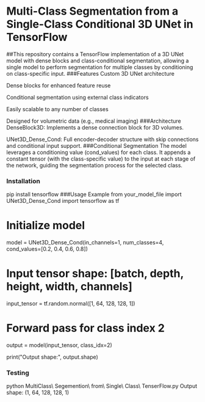 # Multi-Class Segmentation from a Single-Class Conditional 3D UNet in TensorFlow
##This repository contains a TensorFlow implementation of a 3D UNet model with dense blocks and class-conditional segmentation, allowing a single model to perform segmentation for multiple classes by conditioning on class-specific input.
###Features
Custom 3D UNet architecture

Dense blocks for enhanced feature reuse

Conditional segmentation using external class indicators

Easily scalable to any number of classes

Designed for volumetric data (e.g., medical imaging)
###Architecture
DenseBlock3D: Implements a dense connection block for 3D volumes.

UNet3D_Dense_Cond: Full encoder-decoder structure with skip connections and conditional input support.
###Conditional Segmentation
The model leverages a conditioning value (cond_values) for each class. It appends a constant tensor (with the class-specific value) to the input at each stage of the network, guiding the segmentation process for the selected class.
### Installation
pip install tensorflow
###Usage Example
from your_model_file import UNet3D_Dense_Cond
import tensorflow as tf

# Initialize model
model = UNet3D_Dense_Cond(in_channels=1, num_classes=4, cond_values=[0.2, 0.4, 0.6, 0.8])

# Input tensor shape: [batch, depth, height, width, channels]
input_tensor = tf.random.normal([1, 64, 128, 128, 1])

# Forward pass for class index 2
output = model(input_tensor, class_idx=2)

print("Output shape:", output.shape)
### Testing
python MultiClass\ Segemention\ from\ Single\ Class\ TenserFlow.py
Output shape: (1, 64, 128, 128, 1)
